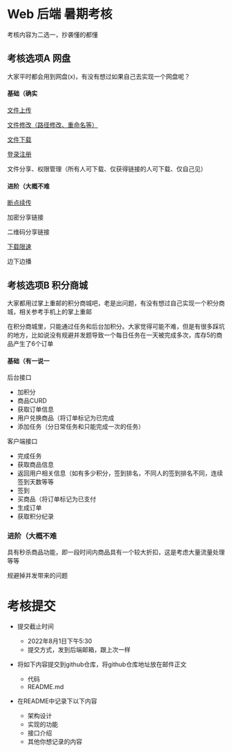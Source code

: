 # Web 后端 暑期考核

考核内容为二选一，抄袭懂的都懂

## 考核选项A 网盘

大家平时都会用到网盘(x)，有没有想过如果自己去实现一个网盘呢？

#### 基础（确实

<u>文件上传</u> 

<u>文件修改（路径修改、重命名等）</u>

<u>文件下载</u>

<u>登录注册</u>

文件分享、权限管理（所有人可下载、仅获得链接的人可下载、仅自己见）

#### 进阶（大概不难

<u>断点续传</u>

加密分享链接

二维码分享链接

<u>下载限速</u>

边下边播



## 考核选项B 积分商城

大家都用过掌上重邮的积分商城吧，老是出问题，有没有想过自己实现一个积分商城，相关参考手机上的掌上重邮

在积分商城里，只能通过任务和后台加积分。大家觉得可能不难，但是有很多踩坑的地方，比如说没有规避并发题导致一个每日任务在一天被完成多次，库存5的商品产生了6个订单

#### 基础（有一说一

后台接口

- 加积分
- 商品CURD
- 获取订单信息
- 用户兑换商品（将订单标记为已完成
- 添加任务（分日常任务和只能完成一次的任务）

客户端接口

- 完成任务
- 获取商品信息
- 返回用户相关信息（如有多少积分，签到排名，不同人的签到排名不同，连续签到天数等等   
- 签到
- 买商品（将订单标记为已支付
- 生成订单
- 获取积分纪录

### 进阶（大概不难

具有秒杀商品功能，即一段时间内商品具有一个较大折扣，这是考虑大量流量处理等等

规避掉并发带来的问题



# 考核提交

- 提交截止时间

  - 2022年8月1日下午5:30
  - 提交方式，发到后端邮箱，跟上次一样
- 将如下内容提交到github仓库，将github仓库地址放在邮件正文
  - 代码
  - README.md
- 在README中记录下以下内容

  - 架构设计
  - 实现的功能
  - 接口介绍
  - 其他你想记录的内容
